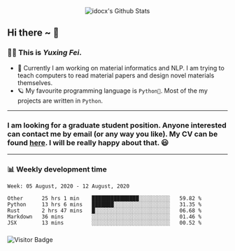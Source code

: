 <div align="center">
    <img align="center" src="https://github-readme-stats.vercel.app/api?username=idocx&show_icons=true&hide_border=true" alt="idocx's Github Stats"></img>
</div>

## Hi there ~ 👋
### 🧑🏻 This is *Yuxing Fei*. ‍

- 🚀 Currently I am working on material informatics and NLP. I am trying to teach computers to read material papers and design novel materials themselves.
- 🪐 My favourite programming language is `Python🐍`. Most of the my projects are written in `Python`.

---

### I am looking for a graduate student position. Anyone interested can contact me by email (or any way you like). My CV can be found [here](https://yuxingfei.com/src/resume.pdf). I will be really happy about that. 😃


---

### 📊 Weekly development time
<!--START_SECTION:waka-->
```text
Week: 05 August, 2020 - 12 August, 2020

Other      25 hrs 1 min    ███████████████░░░░░░░░░░   59.82 % 
Python     13 hrs 6 mins   ███████░░░░░░░░░░░░░░░░░░   31.35 % 
Rust       2 hrs 47 mins   █░░░░░░░░░░░░░░░░░░░░░░░░   06.68 % 
Markdown   36 mins         ░░░░░░░░░░░░░░░░░░░░░░░░░   01.46 % 
JSX        13 mins         ░░░░░░░░░░░░░░░░░░░░░░░░░   00.52 %
```
<!--END_SECTION:waka-->

### 

![Visitor Badge](https://visitor-badge.laobi.icu/badge?page_id=idocx.idocx)